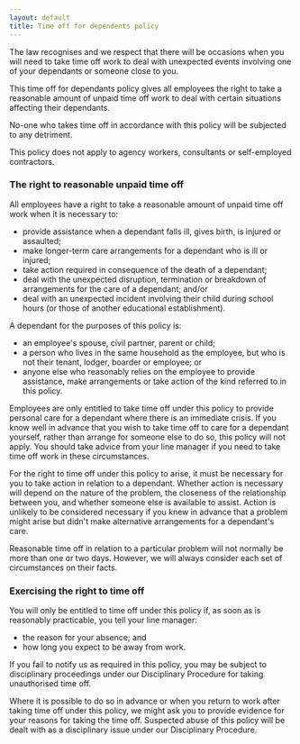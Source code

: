 ```yaml
---
layout: default
title: Time off for dependents policy
---
```


The law recognises and we respect that there will be occasions when you will need to take time off work to deal with unexpected events involving one of your dependants or someone close to you.

This time off for dependants policy gives all employees the right to take a reasonable amount of unpaid time off work to deal with certain situations affecting their dependants.

No-one who takes time off in accordance with this policy will be subjected to any detriment.

This policy does not apply to agency workers, consultants or self-employed contractors.

### The right to reasonable unpaid time off

All employees have a right to take a reasonable amount of unpaid time off work when it is necessary to:

* provide assistance when a dependant falls ill, gives birth, is injured or assaulted;
* make longer-term care arrangements for a dependant who is ill or injured;
* take action required in consequence of the death of a dependant;
* deal with the unexpected disruption, termination or breakdown of arrangements for the care of a dependant; and/or
* deal with an unexpected incident involving their child during school hours (or those of another educational establishment).

A dependant for the purposes of this policy is:

* an employee's spouse, civil partner, parent or child;
* a person who lives in the same household as the employee, but who is not their tenant, lodger, boarder or employee; or
* anyone else who reasonably relies on the employee to provide assistance, make arrangements or take action of the kind referred to in this policy.

Employees are only entitled to take time off under this policy to provide personal care for a dependant where there is an immediate crisis. If you know well in advance that you wish to take time off to care for a dependant yourself, rather than arrange for someone else to do so, this policy will not apply. You should take advice from your line manager if you need to take time off work in these circumstances.

For the right to time off under this policy to arise, it must be necessary for you to take action in relation to a dependant. Whether action is necessary will depend on the nature of the problem, the closeness of the relationship between you, and whether someone else is available to assist. Action is unlikely to be considered necessary if you knew in advance that a problem might arise but didn't make alternative arrangements for a dependant's care.

Reasonable time off in relation to a particular problem will not normally be more than one or two days. However, we will always consider each set of circumstances on their facts.

### Exercising the right to time off

You will only be entitled to time off under this policy if, as soon as is reasonably practicable, you tell your line manager:

* the reason for your absence; and
* how long you expect to be away from work.

If you fail to notify us as required in this policy, you may be subject to disciplinary proceedings under our Disciplinary Procedure for taking unauthorised time off.

Where it is possible to do so in advance or when you return to work after taking time off under this policy, we might ask you to provide evidence for your reasons for taking the time off. Suspected abuse of this policy will be dealt with as a disciplinary issue under our Disciplinary Procedure.


